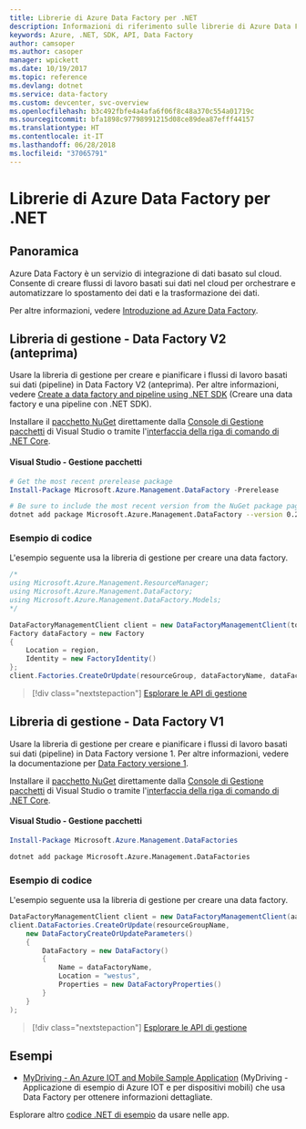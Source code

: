 ```yaml
---
title: Librerie di Azure Data Factory per .NET
description: Informazioni di riferimento sulle librerie di Azure Data Factory per .NET
keywords: Azure, .NET, SDK, API, Data Factory
author: camsoper
ms.author: casoper
manager: wpickett
ms.date: 10/19/2017
ms.topic: reference
ms.devlang: dotnet
ms.service: data-factory
ms.custom: devcenter, svc-overview
ms.openlocfilehash: b3c492fbfe4a4afa6f06f8c48a370c554a01719c
ms.sourcegitcommit: bfa1898c97798991215d08ce89dea87efff44157
ms.translationtype: HT
ms.contentlocale: it-IT
ms.lasthandoff: 06/28/2018
ms.locfileid: "37065791"
---
```

# <a name="azure-data-factory-libraries-for-net"></a>Librerie di Azure Data Factory per .NET

## <a name="overview"></a>Panoramica

Azure Data Factory è un servizio di integrazione di dati basato sul cloud. Consente di creare flussi di lavoro basati sui dati nel cloud per orchestrare e automatizzare lo spostamento dei dati e la trasformazione dei dati.

Per altre informazioni, vedere [Introduzione ad Azure Data Factory](/azure/data-factory/data-factory-introduction).

## <a name="management-library---data-factory-v2-preview"></a>Libreria di gestione - Data Factory V2 (anteprima)

Usare la libreria di gestione per creare e pianificare i flussi di lavoro basati sui dati (pipeline) in Data Factory V2 (anteprima).  Per altre informazioni, vedere [Create a data factory and pipeline using .NET SDK](/azure/data-factory/quickstart-create-data-factory-dot-net) (Creare una data factory e una pipeline con .NET SDK).

Installare il [pacchetto NuGet](https://www.nuget.org/packages/Microsoft.Azure.Management.DataFactory) direttamente dalla [Console di Gestione pacchetti][PackageManager] di Visual Studio o tramite l'[interfaccia della riga di comando di .NET Core][DotNetCLI].

#### <a name="visual-studio-package-manager"></a>Visual Studio - Gestione pacchetti

```powershell
# Get the most recent prerelease package
Install-Package Microsoft.Azure.Management.DataFactory -Prerelease
```

```bash
# Be sure to include the most recent version from the NuGet package page
dotnet add package Microsoft.Azure.Management.DataFactory --version 0.2.0-preview
```

### <a name="code-example"></a>Esempio di codice

L'esempio seguente usa la libreria di gestione per creare una data factory.

```csharp
/*
using Microsoft.Azure.Management.ResourceManager;
using Microsoft.Azure.Management.DataFactory;
using Microsoft.Azure.Management.DataFactory.Models;
*/

DataFactoryManagementClient client = new DataFactoryManagementClient(tokenCredentials) { SubscriptionId = subscriptionId };
Factory dataFactory = new Factory
{
    Location = region,
    Identity = new FactoryIdentity()
};
client.Factories.CreateOrUpdate(resourceGroup, dataFactoryName, dataFactory);
```

> [!div class="nextstepaction"]
> [Esplorare le API di gestione](/dotnet/api/microsoft.azure.management.datafactory)

## <a name="management-library---data-factory-v1"></a>Libreria di gestione - Data Factory V1

Usare la libreria di gestione per creare e pianificare i flussi di lavoro basati sui dati (pipeline) in Data Factory versione 1.  Per altre informazioni, vedere la documentazione per [Data Factory versione 1](/azure/data-factory/v1/data-factory-introduction).

Installare il [pacchetto NuGet](https://www.nuget.org/packages/Microsoft.Azure.Management.DataFactories) direttamente dalla [Console di Gestione pacchetti][PackageManager] di Visual Studio o tramite l'[interfaccia della riga di comando di .NET Core][DotNetCLI].

#### <a name="visual-studio-package-manager"></a>Visual Studio - Gestione pacchetti

```powershell
Install-Package Microsoft.Azure.Management.DataFactories
```

```bash
dotnet add package Microsoft.Azure.Management.DataFactories
```

### <a name="code-example"></a>Esempio di codice

L'esempio seguente usa la libreria di gestione per creare una data factory.

```csharp
DataFactoryManagementClient client = new DataFactoryManagementClient(aadTokenCredentials, resourceManagerUri);
client.DataFactories.CreateOrUpdate(resourceGroupName,
    new DataFactoryCreateOrUpdateParameters()
    {
        DataFactory = new DataFactory()
        {
            Name = dataFactoryName,
            Location = "westus",
            Properties = new DataFactoryProperties()
        }
    }
);
```

> [!div class="nextstepaction"]
> [Esplorare le API di gestione](/dotnet/api/overview/azure/datafactories/management)

## <a name="samples"></a>Esempi

* [MyDriving - An Azure IOT and Mobile Sample Application](https://azure.microsoft.com/resources/samples/mydriving/) (MyDriving - Applicazione di esempio di Azure IOT e per dispositivi mobili) che usa Data Factory per ottenere informazioni dettagliate.

Esplorare altro [codice .NET di esempio](https://azure.microsoft.com/resources/samples/?platform=dotnet) da usare nelle app.

[PackageManager]: https://docs.microsoft.com/nuget/tools/package-manager-console
[DotNetCLI]: https://docs.microsoft.com/dotnet/core/tools/dotnet-add-package
